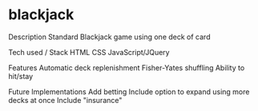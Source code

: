 # blackjack
Description
Standard Blackjack game using one deck of card


Tech used / Stack
HTML
CSS
JavaScript/JQuery


Features
Automatic deck replenishment
Fisher-Yates shuffling
Ability to hit/stay

Future Implementations
Add betting
Include option to expand using more decks at once
Include "insurance"
